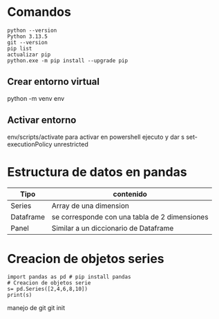 # Comandos
```
python --version
Python 3.13.5
git --version
pip list
actualizar pip
python.exe -m pip install --upgrade pip
```

## Crear entorno virtual
python -m venv env
## Activar entorno
env/scripts/activate
para activar en powershell ejecuto y dar s
set-executionPolicy unrestricted

# Estructura de datos en pandas
| Tipo      | contenido                                     |
| --------- | --------------------------------------------- |
| Series    | Array de una dimension                        |
| Dataframe | se corresponde con una tabla de 2 dimensiones |
| Panel     | Similar a un diccionario de Dataframe         |

# Creacion de objetos series
```
import pandas as pd # pip install pandas
# Creacion de objetos serie
s= pd.Series([2,4,6,8,10])
print(s)
```

manejo de git
git init